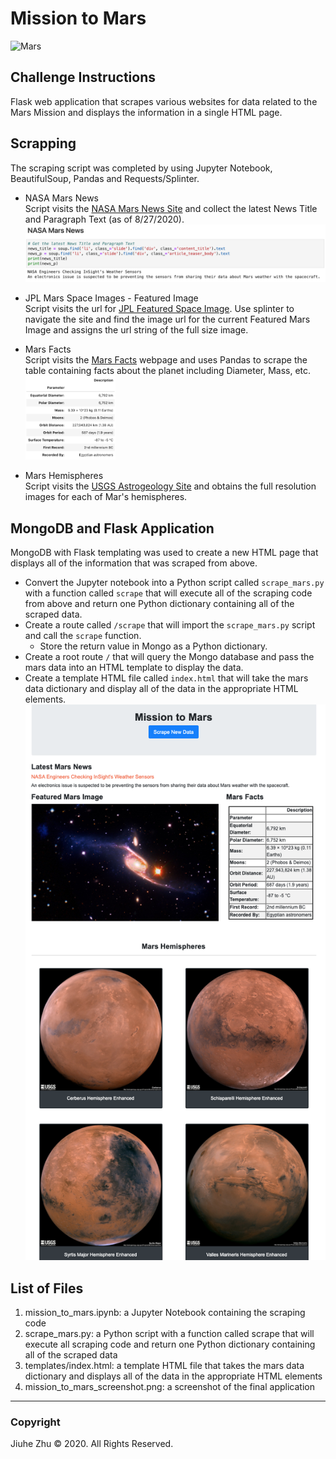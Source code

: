 # Mission to Mars
![Mars](https://wonderfest.org/wp-content/uploads/2018/01/mission-mars-e1528241593215.jpg)

## Challenge Instructions
Flask web application that scrapes various websites for data related to the Mars Mission and displays the information in a single HTML page.

## Scrapping
The scraping script was completed by using Jupyter Notebook, BeautifulSoup, Pandas and Requests/Splinter.
- NASA Mars News  
Script visits the [NASA Mars News Site](https://mars.nasa.gov/news/page=0&per_page=40&order=publish_date+desc%2Ccreated_at+desc&search=&category=19%2C165%2C184%2C204&blank_scope=Latest) and collect the latest News Title and Paragraph Text (as of 8/27/2020).
![Mars News](https://github.com/Jiuhe2020/web-scraping-challenge/blob/master/images/Mars%20News.png)
- JPL Mars Space Images - Featured Image  
Script visits the url for [JPL Featured Space Image](https://www.jpl.nasa.gov/spaceimages/?search=&category=Mars). Use splinter to navigate the site and find the image url for the current Featured Mars Image and assigns the url string of the full size image.
- Mars Facts  
Script visits the [Mars Facts](https://space-facts.com/mars/) webpage and uses Pandas to scrape the table containing facts about the planet including Diameter, Mass, etc.
    <img src="https://github.com/Jiuhe2020/web-scraping-challenge/blob/master/images/Mars%20Facts.png" height="30%" width="30%">

- Mars Hemispheres  
Script visits the [USGS Astrogeology Site](https://astrogeology.usgs.gov/search/results?q=hemisphere+enhanced&k1=target&v1=Mars) and obtains the full resolution images for each of Mar's hemispheres.

## MongoDB and Flask Application
MongoDB with Flask templating was used to create a new HTML page that displays all of the information that was scraped from above.
- Convert the Jupyter notebook into a Python script called `scrape_mars.py` with a function called `scrape` that will execute all of the scraping code from above and return one Python dictionary containing all of the scraped data.
- Create a route called `/scrape` that will import the `scrape_mars.py` script and call the `scrape` function.
  - Store the return value in Mongo as a Python dictionary.
- Create a root route `/` that will query the Mongo database and pass the mars data into an HTML template to display the data.
- Create a template HTML file called `index.html` that will take the mars data dictionary and display all of the data in the appropriate HTML elements. \
![Mission_to_Mars](https://github.com/Jiuhe2020/web-scraping-challenge/blob/master/mission_to_mars_screenshot.png)

## List of Files
1. mission_to_mars.ipynb: a Jupyter Notebook containing the scraping code
2. scrape_mars.py: a Python script with a function called scrape that will execute all scraping code and return one Python dictionary containing all of the scraped data
3. templates/index.html: a template HTML file that takes the mars data dictionary and displays all of the data in the appropriate HTML elements
4. mission_to_mars_screenshot.png: a screenshot of the final application

---
### Copyright
Jiuhe Zhu © 2020. All Rights Reserved.
